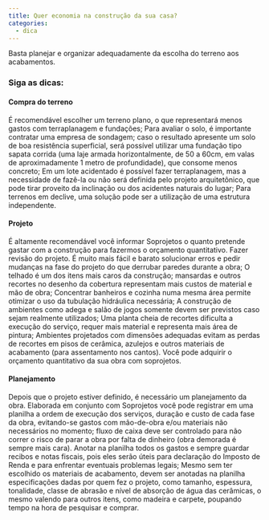 ```yaml
---
title: Quer economia na construção da sua casa?
categories:
  - dica
---
```


Basta planejar e organizar adequadamente da escolha do terreno aos acabamentos.

### Siga as dicas: ###

#### Compra do terreno ####

É recomendável escolher um terreno plano, o que representará menos gastos com terraplanagem e fundações;
Para avaliar o solo, é importante contratar uma empresa de sondagem; caso o resultado apresente um solo de boa resistência superficial, será possível utilizar uma fundação tipo sapata corrida (uma laje armada horizontalmente, de 50 a 60cm, em valas de aproximadamente 1 metro de profundidade), que consome menos concreto;
Em um lote acidentado é possível fazer terraplanagem, mas a necessidade de fazê-la ou não será definida pelo projeto arquitetônico, que pode tirar proveito da inclinação ou dos acidentes naturais do lugar;
Para terrenos em declive, uma solução pode ser a utilização de uma estrutura independente.

#### Projeto ####

É altamente recomendável você informar Soprojetos o quanto pretende gastar com a construção para fazermos o orçamento quantitativo.
Fazer revisão do projeto. É muito mais fácil e barato solucionar erros e pedir mudanças na fase do projeto do que derrubar paredes durante a obra;
O telhado é um dos itens mais caros da construção; mansardas e outros recortes no desenho da cobertura representam mais custos de material e mão de obra;
Concentrar banheiros e cozinha numa mesma área permite otimizar o uso da tubulação hidráulica necessária;
A construção de ambientes como adega e salão de jogos somente devem ser previstos caso sejam realmente utilizados;
Uma planta cheia de recortes dificulta a execução do serviço, requer mais material e representa mais área de pintura;
Ambientes projetados com dimensões adequadas evitam as perdas de recortes em pisos de cerâmica, azulejos e outros materiais de acabamento (para assentamento nos cantos).
Você pode adquirir o orçamento quantitativo da sua obra com soprojetos.

#### Planejamento ####

Depois que o projeto estiver definido, é necessário um planejamento da obra. Elaborada em conjunto com Soprojetos você pode registrar em uma planilha a ordem de execução dos serviços, duração e custo de cada fase da obra, evitando-se gastos com mão-de-obra e/ou materiais não necessários no momento;
fluxo de caixa deve ser controlado para não correr o risco de parar a obra por falta de dinheiro (obra demorada é sempre mais cara). Anotar na planilha todos os gastos e sempre guardar recibos e notas fiscais, pois eles serão úteis para declaração do Imposto de Renda e para enfrentar eventuais problemas legais;
Mesmo sem ter escolhido os materiais de acabamento, devem ser anotadas na planilha especificações dadas por quem fez o projeto, como tamanho, espessura, tonalidade, classe de abrasão e nível de absorção de água das cerâmicas, o mesmo valendo para outros itens, como madeira e carpete, poupando tempo na hora de pesquisar e comprar.

